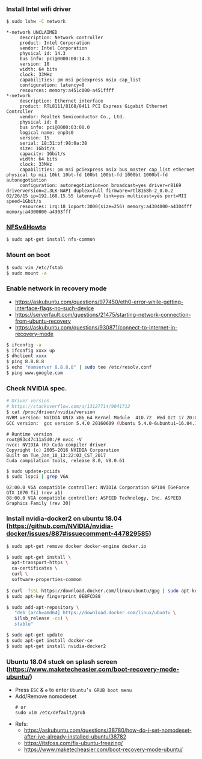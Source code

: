 ### Install Intel wifi driver

  ```bash
  $ sudo lshw -C network
  ```
  
  ```
  *-network UNCLAIMED
       description: Network controller
       product: Intel Corporation
       vendor: Intel Corporation
       physical id: 14.3
       bus info: pci@0000:00:14.3
       version: 10
       width: 64 bits
       clock: 33MHz
       capabilities: pm msi pciexpress msix cap_list
       configuration: latency=0
       resources: memory:a451c000-a451ffff
  *-network
       description: Ethernet interface
       product: RTL8111/8168/8411 PCI Express Gigabit Ethernet Controller
       vendor: Realtek Semiconductor Co., Ltd.
       physical id: 0
       bus info: pci@0000:03:00.0
       logical name: enp3s0
       version: 15
       serial: 18:31:bf:98:0a:38
       size: 1Gbit/s
       capacity: 1Gbit/s
       width: 64 bits
       clock: 33MHz
       capabilities: pm msi pciexpress msix bus_master cap_list ethernet physical tp mii 10bt 10bt-fd 100bt 100bt-fd 1000bt 1000bt-fd autonegotiation
       configuration: autonegotiation=on broadcast=yes driver=r8169 driverversion=2.3LK-NAPI duplex=full firmware=rtl8168h-2_0.0.2 02/26/15 ip=192.168.15.55 latency=0 link=yes multicast=yes port=MII speed=1Gbit/s
       resources: irq:18 ioport:3000(size=256) memory:a4304000-a4304fff memory:a4300000-a4303fff
   ```


### [NFSv4Howto](https://help.ubuntu.com/community/NFSv4Howto)
  
  ```bash
  $ sudo apt-get install nfs-common
  ```

### Mount on boot

  ```bash
  $ sudo vim /etc/fstab
  $ sudo mount -a
  ```
### Enable network in recovery mode

  - https://askubuntu.com/questions/977450/eth0-error-while-getting-interface-flags-no-such-device
  - https://serverfault.com/questions/21475/starting-network-connection-from-ubuntu-recovery
  - https://askubuntu.com/questions/930871/connect-to-internet-in-recovery-mode

  ```bash
  $ ifconfig -a
  $ ifconfig xxxx up
  $ dhclient xxxx
  $ ping 8.8.8.8
  $ echo "namserver 8.8.8.8" | sudo tee /etc/resolv.conf
  $ ping www.google.com
  ```
### Check NVIDIA spec.
  
  ```bash
  # Driver version
  # https://stackoverflow.com/a/13127714/9041712
  $ cat /proc/driver/nvidia/version
  NVRM version: NVIDIA UNIX x86_64 Kernel Module  410.72  Wed Oct 17 20:08:45 CDT 2018
  GCC version:  gcc version 5.4.0 20160609 (Ubuntu 5.4.0-6ubuntu1~16.04.10)
  ```

  ```
  # Runtime version
  root@93c47c11a5d0:/# nvcc -V
  nvcc: NVIDIA (R) Cuda compiler driver
  Copyright (c) 2005-2016 NVIDIA Corporation
  Built on Tue_Jan_10_13:22:03_CST_2017
  Cuda compilation tools, release 8.0, V8.0.61
  ```

  ```bash
  $ sudo update-pciids
  $ sudo lspci | grep VGA
  ```
  
  ```
  02:00.0 VGA compatible controller: NVIDIA Corporation GP104 [GeForce GTX 1070 Ti] (rev a1)
  08:00.0 VGA compatible controller: ASPEED Technology, Inc. ASPEED Graphics Family (rev 30)
  ```

### Install nvidia-docker2 on ubuntu 18.04 (https://github.com/NVIDIA/nvidia-docker/issues/887#issuecomment-447829585)

  ```bash
  $ sudo apt-get remove docker docker-engine docker.io

  $ sudo apt-get install \
    apt-transport-https \
    ca-certificates \
    curl \
    software-properties-common
    
  $ curl -fsSL https://download.docker.com/linux/ubuntu/gpg | sudo apt-key add -
  $ sudo apt-key fingerprint 0EBFCD88

  $ sudo add-apt-repository \
     "deb [arch=amd64] https://download.docker.com/linux/ubuntu \
     $(lsb_release -cs) \
     stable"

  $ sudo apt-get update
  $ sudo apt-get install docker-ce
  $ sudo apt-get install nvidia-docker2
  ```

### Ubuntu 18.04 stuck on splash screen (https://www.maketecheasier.com/boot-recovery-mode-ubuntu/)

- Press `ESC` & `e` to enter `Ubuntu’s GRUB boot menu`
- Add/Remove nomodeset
  ```
  # or
  sudo vim /etc/default/grub
  ```
- Refs:
  - https://askubuntu.com/questions/38780/how-do-i-set-nomodeset-after-ive-already-installed-ubuntu/38782
  - https://itsfoss.com/fix-ubuntu-freezing/
  - https://www.maketecheasier.com/boot-recovery-mode-ubuntu/

